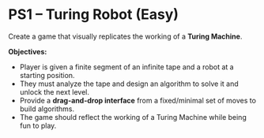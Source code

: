 # PS1 – Turing Robot (Easy)

Create a game that visually replicates the working of a **Turing Machine**.

**Objectives:**

- Player is given a finite segment of an infinite tape and a robot at a starting position.
- They must analyze the tape and design an algorithm to solve it and unlock the next level.
- Provide a **drag-and-drop interface** from a fixed/minimal set of moves to build algorithms.
- The game should reflect the working of a Turing Machine while being fun to play.
